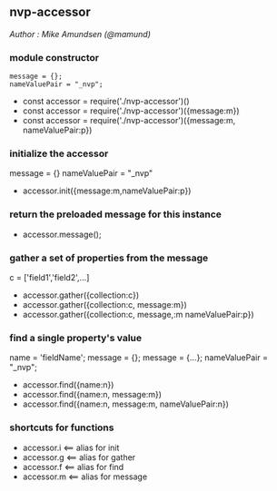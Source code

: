 ## nvp-accessor

_Author : Mike Amundsen (@mamund)_


### module constructor
    message = {};
    nameValuePair = "_nvp";

  * const accessor = require('./nvp-accessor')()
  * const accessor = require('./nvp-accessor')({message:m})
  * const accessor = require('./nvp-accessor')({message:m, nameValuePair:p})

### initialize the accessor 
   message = {}
   nameValuePair = "_nvp"
 
 * accessor.init({message:m,nameValuePair:p})
 
### return the preloaded message for this instance
  * accessor.message();
 
### gather a set of properties from the message
   c = ['field1','field2',...] 
   
 * accessor.gather({collection:c})
 * accessor.gather({collection:c, message:m})
 * accessor.gather({collection:c, message,:m nameValuePair:p})
 
### find a single property's value
   name = 'fieldName';
   message = {};
   message = {...};
   nameValuePair = "_nvp";
   
 * accessor.find({name:n})
 * accessor.find({name:n, message:m})
 * accessor.find({name:n, message:m, nameValuePair:n})
 
 ### shortcuts for functions
 * accessor.i <== alias for init
 * accessor.g <== alias for gather
 * accessor.f <== alias for find
 * accessor.m <== alias for message

